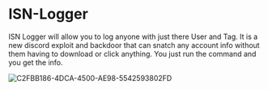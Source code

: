 # ISN-Logger

ISN Logger will allow you to log anyone with just there User and Tag. It is a new discord exploit and backdoor that can snatch any account info without them having to download or click anything. You just run the command and you get the info.
 
![C2FBB186-4DCA-4500-AE98-5542593802FD](https://user-images.githubusercontent.com/93092668/138605286-8c7b4b3e-0f16-4a60-8df7-d432bf9b1b6e.jpeg)
